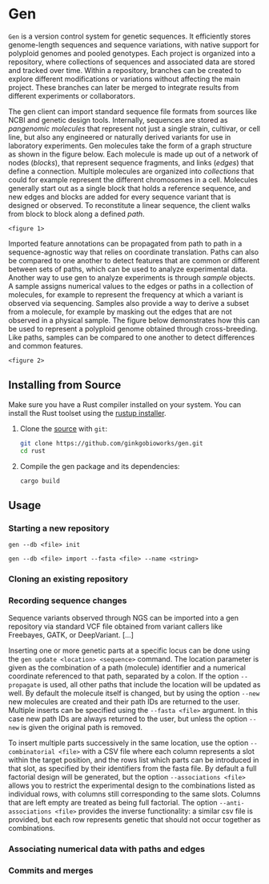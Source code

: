 # Gen
`Gen` is a version control system for genetic sequences. It efficiently stores genome-length sequences and sequence variations, with native support for polyploid genomes and pooled genotypes. Each project is organized into a repository, where collections of sequences and associated data are stored and tracked over time. Within a repository, branches can be created to explore different modifications or variations without affecting the main project. These branches can later be merged to integrate results from different experiments or collaborators.

The gen client can import standard sequence file formats from sources like NCBI and genetic design tools. Internally, sequences are stored as _pangenomic molecules_ that represent not just a single strain, cultivar, or cell line, but also any engineered or naturally derived variants for use in laboratory experiments. Gen molecules take the form of a graph structure as shown in the figure below. Each molecule is made up out of a network of nodes (_blocks_), that represent sequence fragments, and links (_edges_) that define a connection. Multiple molecules are organized into _collections_ that could for example represent the different chromosomes in a cell. Molecules generally start out as a single block that holds a reference sequence, and new edges and blocks are added for every sequence variant that is designed or observed. To reconstitute a linear sequence, the client walks from block to block along a defined _path_.

`<figure 1>`

Imported feature annotations can be propagated from path to path in a sequence-agnostic way that relies on coordinate translation. Paths can also be compared to one another to detect features that are common or different between sets of paths, which can be used to analyze experimental data. Another way to use gen to analyze experiments is through _sample_ objects. A sample assigns numerical values to the edges or paths in a collection of molecules, for example to represent the frequency at which a variant is observed via sequencing. Samples also provide a way to derive a subset from a molecule, for example by masking out the edges that are not observed in a physical sample. The figure below demonstrates how this can be used to represent a polyploid genome obtained through cross-breeding. Like paths, samples can be compared to one another to detect differences and common features.

`<figure 2>`

## Installing from Source
Make sure you have a Rust compiler installed on your system. You can install the Rust toolset using the [rustup installer](https://rustup.rs/).


1. Clone the [source](https://github.com/ginkgobioworks/gen) with `git`:

   ```sh
   git clone https://github.com/ginkgobioworks/gen.git
   cd rust
   ```

2. Compile the gen package and its dependencies:

    ```
    cargo build
    ```

## Usage

### Starting a new repository
`gen --db <file> init`

<!-- Importing sequence files into a collection -->

`gen --db <file> import --fasta <file> --name <string>`

### Cloning an existing repository
<!-- -Exporting sequence files and slices -->
<!-- -Shallow checkout -->
<!-- -Exploring a repository: listing collections, samples, paths (molecules) -->
<!-- -Translating coordinates between paths -->

### Recording sequence changes
<!-- From a VCF file -->
Sequence variants observed through NGS can be imported into a gen repository via standard VCF file obtained from variant callers like Freebayes, GATK, or DeepVariant. [...]
<!-- -From a sequence file that was edited externally -->

<!-- -From the gen command line -->

Inserting one or more genetic parts at a specific locus can be done using the `gen update <location> <sequence>` command. The location parameter is given as the combination of a path (molecule) identifier and a numerical coordinate referenced to that path, separated by a colon. If the option `--propagate` is used, all other paths that include the location will be updated as well. By default the molecule itself is changed, but by using the option `--new` new molecules are created and their path IDs are returned to the user. Multiple inserts can be specified using the `--fasta <file>` argument. In this case new path IDs are always returned to the user, but unless the option `--new` is given the original path is removed.


To insert multiple parts successively in the same location, use the option `--combinatorial <file>` with a CSV file where each column represents a slot within the target position, and the rows list which parts can be introduced in that slot, as specified by their identifiers from the fasta file. By default a full factorial design will be generated, but the option `--associations <file>` allows you to restrict the experimental design to the combinations listed as individual rows, with columns still corresponding to the same slots. Columns that are left empty are treated as being full factorial. The option `--anti-associations <file>` provides the inverse functionality: a similar csv file is provided, but each row represents genetic that should not occur together as combinations.

### Associating numerical data with paths and edges
<!-- -From CSV referencing named paths -->

<!-- -From mapped sequencing reads -->

### Commits and merges
<!-- -Local only for now -->







